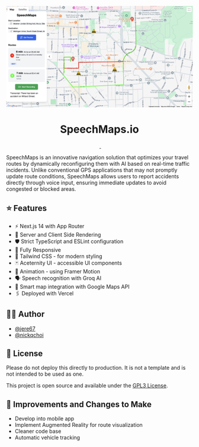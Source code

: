 <p align="center">
  <img alt="Screenshot of Website" src="./public/images/home.png">
</p>

<h1 align="center">
  SpeechMaps.io
</h1>

<p align="center">
  <img alt="" src="https://img.shields.io/github/languages/top/jere67/speechmaps?style=for-the-badge&labelColor=000">
  <a aria-label="Framework" href="https://nextjs.org">
    <img alt="" src="https://img.shields.io/badge/Next.js-000000.svg?style=for-the-badge&logo=Next.js&labelColor=000">
  </a>
  <a aria-label="License" href="https://github.com/jere67/speechmaps/blob/main/LICENSE">
    <img alt="" src="https://img.shields.io/github/license/jere67/speechmaps?style=for-the-badge&labelColor=000">
  </a>
</p>

SpeechMaps is an innovative navigation solution that optimizes your travel routes by dynamically reconfiguring them with AI based on real-time traffic incidents. Unlike conventional GPS applications that may not promptly update route conditions, SpeechMaps allows users to report accidents directly through voice input, ensuring immediate updates to avoid congested or blocked areas.

## ⭐ Features
- ⚡️ Next.js 14 with App Router
- 🛜 Server and Client Side Rendering
- 🛡 Strict TypeScript and ESLint configuration
- 📱 Fully Responsive
- 🎨 Tailwind CSS - for modern styling
- 🃏 Aceternity UI - accessible UI components
- 🎨 Animation - using Framer Motion
- 🗣️ Speech recognition with Groq AI
- 📍 Smart map integration with Google Maps API
- 🖇️ Deployed with Vercel

## ✍🏻 Author

- [@jere67](https://github.com/jere67)
- [@nickqchoi](https://github.com/nickqchoi)

## 🪪 License

Please do not deploy this directly to production. It is not a template and is not intended to be used as one.

This project is open source and available under the [GPL3 License](LICENSE).

## 🤖 Improvements and Changes to Make
- Develop into mobile app
- Implement Augmented Reality for route visualization
- Cleaner code base
- Automatic vehicle tracking